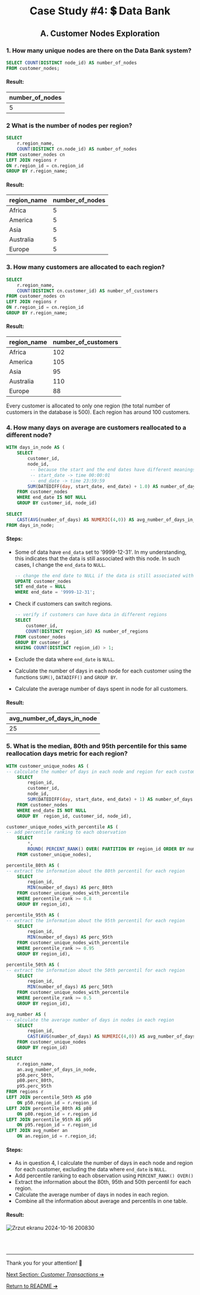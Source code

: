 # <p align="center">  Case Study #4: 💲 Data Bank
 
## <p align="center"> A. Customer Nodes Exploration



### 1. How many unique nodes are there on the Data Bank system?

````sql
SELECT COUNT(DISTINCT node_id) AS number_of_nodes
FROM customer_nodes;
````

#### Result:
| number_of_nodes |
| --------------- |
| 5               |


### 2 What is the number of nodes per region?

````sql
SELECT 
	r.region_name,
	COUNT(DISTINCT cn.node_id) AS number_of_nodes
FROM customer_nodes cn
LEFT JOIN regions r
ON r.region_id = cn.region_id
GROUP BY r.region_name;
````

#### Result:
|region_name | number_of_nodes |
|------------| --------------- |
| Africa     | 5               |
| America    | 5               |
| Asia       | 5               |
| Australia  | 5               |
| Europe     | 5               |


### 3. How many customers are allocated to each region?

````sql
SELECT 
	r.region_name,
	COUNT(DISTINCT cn.customer_id) AS number_of_customers
FROM customer_nodes cn
LEFT JOIN regions r
ON r.region_id = cn.region_id
GROUP BY r.region_name;
````

#### Result:
| region_name | number_of_customers |
|-------------| ------------------- |
| Africa      | 102                 |
| America     | 105                 |
| Asia        | 95                  |
| Australia   | 110                 |
| Europe      | 88                  |

Every customer is allocated to only one region (the total number of customers in the database is 500). Each region has around 100 customers.

### 4. How many days on average are customers reallocated to a different node?


````sql
WITH days_in_node AS (
	SELECT 
		customer_id,
		node_id,
		 -- because the start and the end dates have different meanings, we need to add 1 to correctly calculate the number of days between those dates
		 -- start_date -> time 00:00:01 
		 -- end_date -> time 23:59:59
		SUM(DATEDIFF(day, start_date, end_date) + 1.0) AS number_of_days	
	FROM customer_nodes
	WHERE end_date IS NOT NULL
	GROUP BY customer_id, node_id)
	
SELECT 
	CAST(AVG(number_of_days) AS NUMERIC(4,0)) AS avg_number_of_days_in_node
FROM days_in_node;
````

#### Steps:
- Some of data have ```end_data``` set to '9999-12-31'. In my understanding, this indicates that the data is still associated with this node. In such cases, I change the ```end_data``` to ```NULL```.

    ````sql
    -- change the end date to NULL if the data is still associated with this node
    UPDATE customer_nodes
    SET end_date = NULL
    WHERE end_date = '9999-12-31';
    ````

- Check if customers can switch regions.
    ````sql
    -- verify if customers can have data in different regions
    SELECT 
        customer_id,
        COUNT(DISTINCT region_id) AS number_of_regions
    FROM customer_nodes
    GROUP BY customer_id
    HAVING COUNT(DISTINCT region_id) > 1;
    ````
- Exclude the data where ```end_date``` is ```NULL```.
- Calculate the number of days in each node for each customer using the functions ```SUM()```, ```DATADIFF()``` and ```GROUP BY```.
- Calculate the average number of days spent in node for all customers.


#### Result:
| avg_number_of_days_in_node |
| -------------------------- |
| 25                         |

### 5. What is the median, 80th and 95th percentile for this same reallocation days metric for each region?


````sql
WITH customer_unique_nodes AS (
-- calculate the number of days in each node and region for each customer
    SELECT 
        region_id,
		customer_id,
		node_id,
        SUM(DATEDIFF(day, start_date, end_date) + 1) AS number_of_days
    FROM customer_nodes
    WHERE end_date IS NOT NULL
	GROUP BY  region_id, customer_id, node_id),

customer_unique_nodes_with_percentile AS (
-- add percentile ranking to each observation
	SELECT 
		*,
		ROUND( PERCENT_RANK() OVER( PARTITION BY region_id ORDER BY number_of_days),2) AS percentile_rank
	FROM customer_unique_nodes),

percentile_80th AS (
-- extract the information about the 80th percentil for each region
	SELECT 
		region_id,
		MIN(number_of_days) AS perc_80th
	FROM customer_unique_nodes_with_percentile
	WHERE percentile_rank >= 0.8
	GROUP BY region_id),

percentile_95th AS (
-- extract the information about the 95th percentil for each region
	SELECT 
		region_id,
		MIN(number_of_days) AS perc_95th
	FROM customer_unique_nodes_with_percentile
	WHERE percentile_rank >= 0.95
	GROUP BY region_id),

percentile_50th AS (
-- extract the information about the 50th percentil for each region
	SELECT 
		region_id,
		MIN(number_of_days) AS perc_50th
	FROM customer_unique_nodes_with_percentile
	WHERE percentile_rank >= 0.5
	GROUP BY region_id),

avg_number AS (
-- calculate the average number of days in nodes in each region
	SELECT 
		region_id,
		CAST(AVG(number_of_days) AS NUMERIC(4,0)) AS avg_number_of_days_in_node
	FROM customer_unique_nodes
	GROUP BY region_id)

SELECT 
    r.region_name,
	an.avg_number_of_days_in_node,
    p50.perc_50th,
    p80.perc_80th,
    p95.perc_95th
FROM regions r
LEFT JOIN percentile_50th AS p50
    ON p50.region_id = r.region_id
LEFT JOIN percentile_80th AS p80
    ON p80.region_id = r.region_id
LEFT JOIN percentile_95th AS p95
    ON p95.region_id = r.region_id
LEFT JOIN avg_number an
	ON an.region_id = r.region_id;
````

#### Steps:
- As in question 4, I calculate the number of days in each node and region for each customer, excluding the data where ```end_date``` is ```NULL```.
- Add percentile ranking to each observation using ```PERCENT_RANK() OVER()```
- Extract the information about the 80th, 95th and 50th percentil for each region.
- Calculate the average number of days in nodes in each region.
- Combine all the information about average and percentils in one table.

#### Result:
![Zrzut ekranu 2024-10-16 200830](https://github.com/user-attachments/assets/a8deb22f-629b-40c0-9af7-7c63d659a5ba)

<br></br>
***

Thank you for your attention! 🫶️

[Next Section: *Customer Transactions* ➔](https://github.com/ElaWajdzik/SQL_Challenge_Case_Study_4---Data-Bank/blob/main/B.%20Customer%20Transactions.md)

[Return to README ➔](https://github.com/ElaWajdzik/SQL_Challenge_Case_Study_4---Data-Bank/blob/main/README.md)

